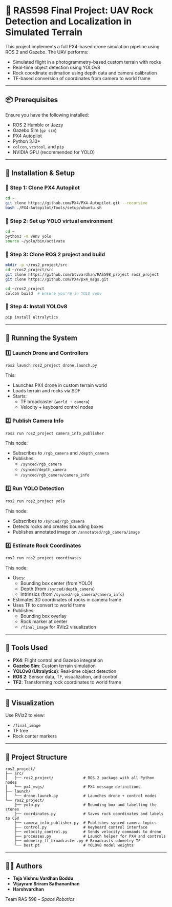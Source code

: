 # 🚁 RAS598 Final Project: UAV Rock Detection and Localization in Simulated Terrain

This project implements a full PX4-based drone simulation pipeline using ROS 2 and Gazebo. The UAV performs:

- Simulated flight in a photogrammetry-based custom terrain with rocks  
- Real-time object detection using YOLOv8  
- Rock coordinate estimation using depth data and camera calibration  
- TF-based conversion of coordinates from camera to world frame  

---

## 📦 Prerequisites

Ensure you have the following installed:

- ROS 2 Humble or Jazzy  
- Gazebo Sim (`gz sim`)  
- PX4 Autopilot  
- Python 3.10+  
- `colcon`, `vcstool`, and `pip`  
- NVIDIA GPU (recommended for YOLO)

---

## 🧰 Installation & Setup

### 🔧 Step 1: Clone PX4 Autopilot

```bash
cd ~
git clone https://github.com/PX4/PX4-Autopilot.git --recursive
bash ./PX4-Autopilot/Tools/setup/ubuntu.sh
```

### 🔧 Step 2: Set up YOLO virtual environment

```bash
cd ~
python3 -m venv yolo
source ~/yolo/bin/activate
```

### 🔧 Step 3: Clone ROS 2 project and build

```bash
mkdir -p ~/ros2_project/src
cd ~/ros2_project/src
git clone https://github.com/btvvardhan/RAS598_project ros2_project
git clone https://github.com/PX4/px4_msgs.git

cd ~/ros2_project
colcon build  # Ensure you're in YOLO venv
```

### 🔧 Step 4: Install YOLOv8

```bash
pip install ultralytics
```

---

## 🚀 Running the System

### 1️⃣ Launch Drone and Controllers

```bash
ros2 launch ros2_project drone.launch.py
```

This:
- Launches PX4 drone in custom terrain world  
- Loads terrain and rocks via SDF  
- Starts:
  - TF broadcaster (`world ➝ camera`)
  - Velocity + keyboard control nodes  

### 2️⃣ Publish Camera Info

```bash
ros2 run ros2_project camera_info_publisher
```

This node:
- Subscribes to `/rgb_camera` and `/depth_camera`  
- Publishes:
  - `/synced/rgb_camera`
  - `/synced/depth_camera`
  - `/synced/rgb_camera/camera_info`

### 3️⃣ Run YOLO Detection

```bash
ros2 run ros2_project yolo
```

This node:
- Subscribes to `/synced/rgb_camera`  
- Detects rocks and creates bounding boxes  
- Publishes annotated image on `/annotated/rgb_camera/image`

### 4️⃣ Estimate Rock Coordinates

```bash
ros2 run ros2_project coordinates
```

This node:
- Uses:
  - Bounding box center (from YOLO)  
  - Depth (from `/synced/depth_camera`)  
  - Intrinsics (from `/synced/rgb_camera/camera_info`)  
- Estimates 3D coordinates of rocks in camera frame  
- Uses TF to convert to world frame  
- Publishes:
  - Bounding box overlay  
  - Rock marker at center  
  - `/final_image` for RViz2 visualization  

---

## 🧪 Tools Used

- **PX4**: Flight control and Gazebo integration  
- **Gazebo Sim**: Custom terrain simulation  
- **YOLOv8 (Ultralytics)**: Real-time object detection  
- **ROS 2**: Sensor data, TF, visualization, and control  
- **TF2**: Transforming rock coordinates to world frame  

---

## 📸 Visualization

Use RViz2 to view:
- `/final_image`
- TF tree
- Rock center markers

---

## 📁 Project Structure

```plaintext
ros2_project/
├── src/
│   ├── ros2_project/             # ROS 2 package with all Python nodes
│   └── px4_msgs/                 # PX4 message definitions
├── launch/
│   └── drone.launch.py           # Launches drone + control nodes
└── ros2_project/
    ├── yolo.py                   # Bounding box and labelling the stones
    ├── coordinates.py            # Saves rock coordinates and labels to CSV
    ├── camera_info_publisher.py  # Publishes synced camera topics
    ├── control.py                # Keyboard control interface
    ├── velocity_control.py       # Sends velocity commands to drone
    ├── processes.py              # Launch helper for PX4 and controls
    ├── odometry_tf_broadcaster.py # Broadcasts odometry TF
    └── best.pt                   # YOLOv8 model weights
```

---

## 👨‍💻 Authors

- **Teja Vishnu Vardhan Boddu**  
- **Vijayram Sriram Sathananthan**  
- **Harshvardhan**  

Team RAS 598 – *Space Robotics*

